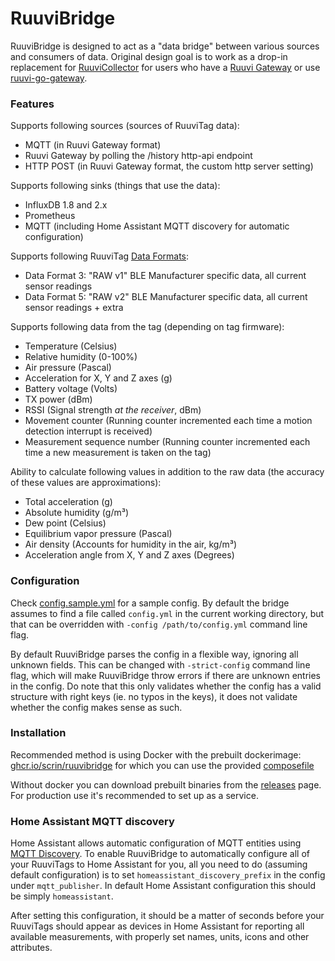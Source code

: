# RuuviBridge

RuuviBridge is designed to act as a "data bridge" between various sources and consumers of data. Original design goal is to work as a drop-in replacement for [RuuviCollector](https://github.com/Scrin/RuuviCollector) for users who have a [Ruuvi Gateway](https://ruuvi.com/gateway/) or use [ruuvi-go-gateway](https://github.com/Scrin/ruuvi-go-gateway).

### Features

Supports following sources (sources of RuuviTag data):

- MQTT (in Ruuvi Gateway format)
- Ruuvi Gateway by polling the /history http-api endpoint
- HTTP POST (in Ruuvi Gateway format, the custom http server setting)

Supports following sinks (things that use the data):

- InfluxDB 1.8 and 2.x
- Prometheus
- MQTT (including Home Assistant MQTT discovery for automatic configuration)

Supports following RuuviTag [Data Formats](https://github.com/ruuvi/ruuvi-sensor-protocols):

- Data Format 3: "RAW v1" BLE Manufacturer specific data, all current sensor readings
- Data Format 5: "RAW v2" BLE Manufacturer specific data, all current sensor readings + extra

Supports following data from the tag (depending on tag firmware):

- Temperature (Celsius)
- Relative humidity (0-100%)
- Air pressure (Pascal)
- Acceleration for X, Y and Z axes (g)
- Battery voltage (Volts)
- TX power (dBm)
- RSSI (Signal strength _at the receiver_, dBm)
- Movement counter (Running counter incremented each time a motion detection interrupt is received)
- Measurement sequence number (Running counter incremented each time a new measurement is taken on the tag)

Ability to calculate following values in addition to the raw data (the accuracy of these values are approximations):

- Total acceleration (g)
- Absolute humidity (g/m³)
- Dew point (Celsius)
- Equilibrium vapor pressure (Pascal)
- Air density (Accounts for humidity in the air, kg/m³)
- Acceleration angle from X, Y and Z axes (Degrees)

### Configuration

Check [config.sample.yml](./config.sample.yml) for a sample config. By default the bridge assumes to find a file called `config.yml` in the current working directory, but that can be overridden with `-config /path/to/config.yml` command line flag.

By default RuuviBridge parses the config in a flexible way, ignoring all unknown fields. This can be changed with `-strict-config` command line flag, which will make RuuviBridge throw errors if there are unknown entries in the config. Do note that this only validates whether the config has a valid structure with right keys (ie. no typos in the keys), it does not validate whether the config makes sense as such.

### Installation

Recommended method is using Docker with the prebuilt dockerimage: [ghcr.io/scrin/ruuvibridge](https://ghcr.io/scrin/ruuvibridge) for which you can use the provided [composefile](./docker-compose.yml)

Without docker you can download prebuilt binaries from the [releases](https://github.com/Scrin/RuuviBridge/releases) page. For production use it's recommended to set up as a service.

### Home Assistant MQTT discovery

Home Assistant allows automatic configuration of MQTT entities using [MQTT Discovery](https://www.home-assistant.io/docs/mqtt/discovery/). To enable RuuviBridge to automatically configure all of your RuuviTags to Home Assistant for you, all you need to do (assuming default configuration) is to set `homeassistant_discovery_prefix` in the config under `mqtt_publisher`. In default Home Assistant configuration this should be simply `homeassistant`.

After setting this configuration, it should be a matter of seconds before your RuuviTags should appear as devices in Home Assistant for reporting all available measurements, with properly set names, units, icons and other attributes.
